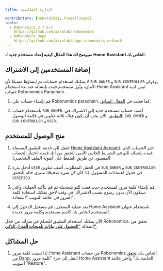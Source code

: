 ```yaml
---
title: الإدارة العالمية

contributors: [nakata5321, Fingerling42]
tools:   
  - Robonomics 2.7.0-1
    https://github.com/airalab/robonomics
  - Robonomics Dapp 
    https://github.com/airalab/dapp.robonomics.network
---
```


**سيوضح لك هذا المقال كيفية إعداد مستخدم جديد لـ Home Assistant الخاص بك.**

## إضافة المستخدمين إلى الاشتراك

لا يمكنك استخدام حسابات تم إنشاؤها مسبقًا لأن `SUB_OWNER` و `SUB_CONTROLLER` يوفران الأمان، وأول مستخدم قمت بإنشائه عند بدء استخدام Home Assistant ليس لديه حساب Robonomics Parachain.

1. قم بإنشاء حساب على Robonomics parachain، كما فعلت في [المقال السابق](/docs/sub-activate/).

2. باستخدام حساب `SUB_OWNER`، أضف حساب مستخدم جديد إلى الاشتراك في [التطبيق](https://dapp.robonomics.network/#/subscription/devices). الآن يجب أن يكون هناك ثلاثة عناوين في قائمة الوصول: `SUB_OWNER` و `SUB_CONTROLLER` و `USER`.

<robo-wiki-video autoplay loop controls :videos="[{src: 'https://cloudflare-ipfs.com/ipfs/QmSxzram7CF4SXpVgEyv98XetjYsxNFQY2GY4PfyhJak7H', type:'mp4'}]" />


## منح الوصول للمستخدم

1. انتقل إلى خدمة التطبيق المسماة [Home Assistant Account](https://dapp.robonomics.network/#/home-assistant). اختر الحساب الذي قمت بإنشائه للتو في الشريط الجانبي الأيمن (تحقق من أنك قمت باختيار الحساب المقصود عن طريق الضغط على أيقونة الملف الشخصي).

2. أدخل بذرة `USER` في الحقل المطلوب. أضف عناوين `SUB_OWNER` و `SUB_CONTROLLER` في حقول اعتمادات المسؤول. إذا كان كل شيء صحيحًا، سترى حالة التحقق `VERIFIED`.

3. قم بإنشاء كلمة مرور لمستخدم جديد قمت للتو بتسجيله ثم قم بتأكيد العملية، والتي ستكون الآن بدون رسوم بسبب الاشتراك. في وقت لاحق يمكنك استعادة كلمة المرور في علامة التبويب "استعادة".

4. بعد عملية التسجيل، قم بتسجيل الدخول إلى Home Assistant باستخدام عنوان المستخدم الخاص بك كاسم مستخدم وكلمة مرور جديدة.

<robo-wiki-video autoplay loop controls :videos="[{src: 'https://cloudflare-ipfs.com/ipfs/QmW2TXuwCYXzgcRfEUx4imZU5ZerEzkuD5P53u9g2WnxDh', type:'mp4'}]" />

الآن يمكنك استخدام التطبيق للتحكم في منزلك من خلال Robonomics، تحقق من المقالة [**"الحصول على بيانات تلميحات المنزل الذكي"**](/docs/smart-home-telemetry/).

## حل المشاكل

1. إذا نسيت كلمة مرور Home Assistant من حساب Robonomics الخاص بك، [تحقق من Dapp.](https://dapp.robonomics.network/#/home-assistant)
انتقل إلى جزء "كلمة مرور Home Assistant الخاصة بك" واختر علامة التبويب "Restore".
